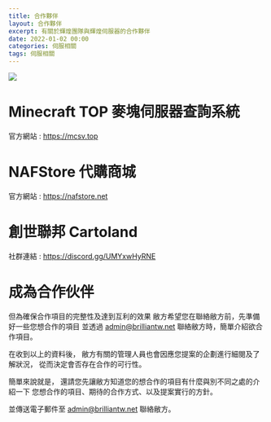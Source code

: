 ```yaml
---
title: 合作夥伴
layout: 合作夥伴
excerpt: 有關於輝煌團隊與輝煌伺服器的合作夥伴
date: 2022-01-02 00:00
categories: 伺服相關
tags: 伺服相關
---
```


![](https://media.discordapp.net/attachments/596718421966716928/987305370152226846/AddText_05-04-06.36.35.png)

# Minecraft TOP 麥塊伺服器查詢系統
官方網站 : https://mcsv.top

# NAFStore 代購商城
官方網站 : https://nafstore.net

# 創世聯邦 Cartoland
社群連結 : https://discord.gg/UMYxwHyRNE

# 成為合作伙伴
但為確保合作項目的完整性及達到互利的效果
敝方希望您在聯絡敝方前，先準備好一些您想合作的項目
並透過 admin@brilliantw.net 聯絡敝方時，簡單介紹欲合作項目。

在收到以上的資料後，
敝方有關的管理人員也會因應您提案的企劃進行細閱及了解狀況，
從而決定會否存在合作的可行性。

簡單來說就是，
還請您先讓敝方知道您的想合作的項目有什麼與別不同之處的介紹一下
您想合作的項目、期待的合作方式、以及提案實行的方針。

並傳送電子郵件至 admin@brilliantw.net 聯絡敝方。


